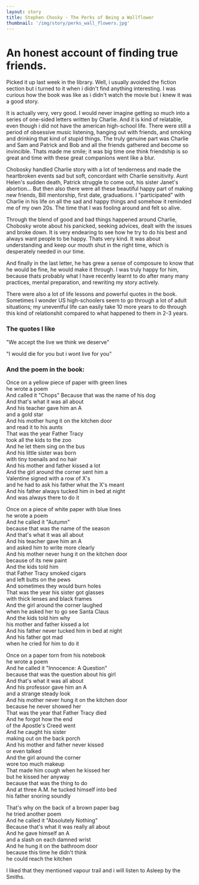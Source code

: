 ```yaml
---
layout: story
title: Stephen Chosky - The Perks of Being a Wallflower
thumbnail: '/img/story/perks_wall_flowers.jpg'
---
```


An honest account of finding true friends.
======

Picked it up last week in the library. Well, i usually avoided the fiction section but i turned to it when i didn't find anything interesting. I was curious how the book was like as i didn't watch the movie but i knew it was a good story.

It is actually very, very good. I would never imagine getting so much into a series of one-sided letters written by Charlie. And it is kind of relatable, even though i did not have the american high-school life. There were still a period of obsessive music listening, hanging out with friends, and smoking and drinking that kind of stupid things. The truly genuine part was Charlie and Sam and Patrick and Bob and all the friends gathered and become so invincible. Thats made me smile; it was big time one think friendship is so great and time with these great companions went like a blur.

Chobosky handled Charlie story with a lot of tenderness and made the heartbroken events sad but soft, concordant with Charlie sensitivity. Aunt Helen's sudden death, Patrick struggle to come out, his sister Janet's abortion... But then also there were all these beautiful happy part of making new friends, Bill mentorship, first date, graduations. I "participated" with Charlie in his life on all the sad and happy things and somehow it reminded me of my own 20s. The time that I was fooling around and felt so alive. 

Through the blend of good and bad things happened around Charlie, Chobosky wrote about his panicked, seeking advices, dealt with the issues and broke down. It is very endearing to see how he try to do his best and always want people to be happy. Thats very kind. It was about understanding and keep our mouth shut in the right time, which is desperately needed in our time. 

And finally in the last letter, he has grew a sense of composure to know that he would be fine, he would make it through. I was truly happy for him, because thats probably what I have recently learnt to do after many many practices, mental preparation, and rewriting my story actively. 

There were also a lot of life lessons and powerful quotes in the book. Sometimes I wonder US high-schoolers seem to go through a lot of adult situations; my uneventful life can easily take 10 more years to do through this kind of relationshit compared to what happened to them in 2-3 years. 

### The quotes I like 

"We accept the live we think we deserve"

"I would die for you but i wont live for you"

### And the poem in the book:

Once on a yellow piece of paper with green lines<br/>
he wrote a poem<br/>
And called it "Chops" Because that was the name of his dog<br/>
And that's what it was all about<br/>
And his teacher gave him an A<br/>
and a gold star<br/>
And his mother hung it on the kitchen door<br/>
and read it to his aunts<br/>
That was the year Father Tracy<br/>
took all the kids to the zoo<br/>
And he let them sing on the bus<br/>
And his little sister was born<br/>
with tiny toenails and no hair<br/>
And his mother and father kissed a lot<br/>
And the girl around the corner sent him a<br/>
Valentine signed with a row of X's<br/>
and he had to ask his father what the X's meant<br/>
And his father always tucked him in bed at night<br/>
And was always there to do it<br/>

Once on a piece of white paper with blue lines<br/>
he wrote a poem<br/>
And he called it "Autumn"<br/>
because that was the name of the season<br/>
And that's what it was all about<br/>
And his teacher gave him an A<br/>
and asked him to write more clearly<br/>
And his mother never hung it on the kitchen door<br/>
because of its new paint<br/>
And the kids told him<br/>
that Father Tracy smoked cigars<br/>
and left butts on the pews<br/>
And sometimes they would burn holes<br/>
That was the year his sister got glasses<br/>
with thick lenses and black frames<br/>
And the girl around the corner laughed<br/>
when he asked her to go see Santa Claus<br/>
And the kids told him why<br/>
his mother and father kissed a lot<br/>
And his father never tucked him in bed at night<br/>
And his father got mad<br/>
when he cried for him to do it<br/>

Once on a paper torn from his notebook<br/>
he wrote a poem<br/>
And he called it "Innocence: A Question"<br/>
because that was the question about his girl<br/>
And that's what it was all about<br/>
And his professor gave him an A<br/>
and a strange steady look<br/>
And his mother never hung it on the kitchen door<br/>
because he never showed her<br/>
That was the year that Father Tracy died<br/>
And he forgot how the end<br/>
of the Apostle's Creed went<br/>
And he caught his sister<br/>
making out on the back porch<br/>
And his mother and father never kissed<br/>
or even talked<br/>
And the girl around the corner<br/>
wore too much makeup<br/>
That made him cough when he kissed her<br/>
but he kissed her anyway<br/>
because that was the thing to do<br/>
And at three A.M. he tucked himself into bed<br/>
his father snoring soundly<br/>

That's why on the back of a brown paper bag<br/>
he tried another poem<br/>
And he called it "Absolutely Nothing"<br/>
Because that's what it was really all about<br/>
And he gave himself an A<br/>
and a slash on each damned wrist<br/>
And he hung it on the bathroom door<br/>
because this time he didn't think<br/>
he could reach the kitchen<br/>

I liked that they mentioned vapour trail and i will listen to Asleep by the Smiths. 
